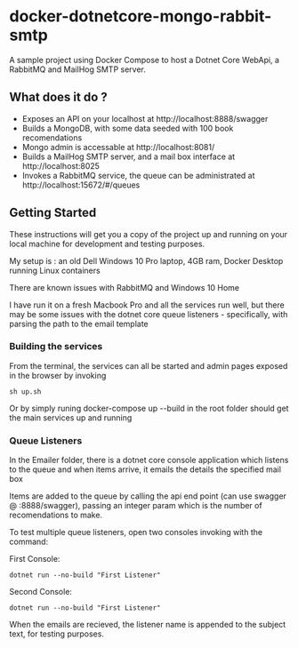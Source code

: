 # docker-dotnetcore-mongo-rabbit-smtp
A sample project using Docker Compose to host a Dotnet Core WebApi, a RabbitMQ and MailHog SMTP server.

## What does it do ?

* Exposes an API on your localhost at http://localhost:8888/swagger
* Builds a MongoDB, with some data seeded with 100 book recomendations
* Mongo admin is accessable at http://localhost:8081/
* Builds a MailHog SMTP server, and a mail box interface at http://localhost:8025
* Invokes a RabbitMQ service, the queue can be administrated at http://localhost:15672/#/queues

## Getting Started

These instructions will get you a copy of the project up and running on your local machine for development and testing purposes. 

My setup is : an old Dell Windows 10 Pro laptop, 4GB ram,  Docker Desktop running Linux containers

There are known issues with RabbitMQ and Windows 10 Home

I have run it on a fresh Macbook Pro and all the services run well, but there may be some issues with the dotnet core queue listeners - specifically, with parsing the path to the email template

### Building the services

From the terminal, the services can all be started and admin pages exposed in the browser by invoking
```
sh up.sh
```
Or by simply runing docker-compose up --build in the root folder should get the main services up and running

### Queue Listeners

In the Emailer folder, there is a dotnet core console application which listens to the queue and when items arrive, it emails the details the specified mail box

Items are added to the queue by calling the api end point (can use swagger @  :8888/swagger), passing an integer param which is the number of recomendations to make.

To test multiple queue listeners, open two consoles invoking with the command:

First Console:
```
dotnet run --no-build "First Listener"
```

Second Console:
```
dotnet run --no-build "First Listener"
```

When the emails are recieved, the listener name is appended to the subject text, for testing purposes.